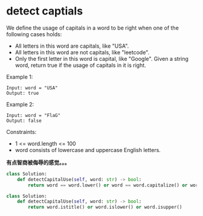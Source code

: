 # detect captials

We define the usage of capitals in a word to be right when one of the following cases holds:

- All letters in this word are capitals, like "USA".
- All letters in this word are not capitals, like "leetcode".
- Only the first letter in this word is capital, like "Google".
  Given a string word, return true if the usage of capitals in it is right.

Example 1:

```
Input: word = "USA"
Output: true
```

Example 2:

```
Input: word = "FlaG"
Output: false
```

Constraints:

- 1 <= word.length <= 100
- word consists of lowercase and uppercase English letters.

**有点智商被侮辱的感觉。。。**

```python
class Solution:
    def detectCapitalUse(self, word: str) -> bool:
        return word == word.lower() or word == word.capitalize() or word == word.upper()
```

```python
class Solution:
    def detectCapitalUse(self, word: str) -> bool:
        return word.istitle() or word.islower() or word.isupper()
```
